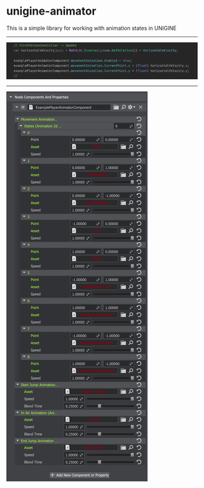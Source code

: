 # unigine-animator

This is a simple library for working with animation states in UNIGINE

---

<img src="https://raw.githubusercontent.com/pentaflops/unigine-animator/master/Images/ExamplePlayerAnimatorComponent_FPC.png">

---

<img src="https://raw.githubusercontent.com/pentaflops/unigine-animator/master/Images/ExamplePlayerAnimatorComponent_2D_Blend.png">
